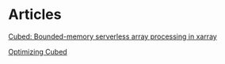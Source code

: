 # Articles

[Cubed: Bounded-memory serverless array processing in xarray](https://xarray.dev/blog/cubed-xarray)

[Optimizing Cubed](https://medium.com/pangeo/optimizing-cubed-7a0b8f65f5b7)
